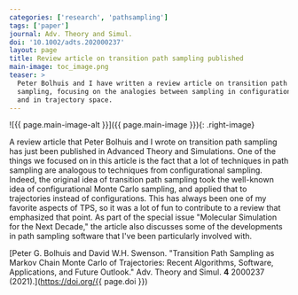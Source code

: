 ```yaml
---
categories: ['research', 'pathsampling']
tags: ['paper']
journal: Adv. Theory and Simul.
doi: '10.1002/adts.202000237'
layout: page
title: Review article on transition path sampling published
main-image: toc_image.png
teaser: >
  Peter Bolhuis and I have written a review article on transition path
  sampling, focusing on the analogies between sampling in configuration space
  and in trajectory space.
---
```


![{{ page.main-image-alt }}]({{ page.main-image }}){: .right-image}

A review article that Peter Bolhuis and I wrote on transition path sampling has just been published in Advanced Theory and Simulations.
One of the things we focused on in this article is the fact that a lot of techniques in path sampling are analogous to techniques from configurational sampling.
Indeed, the original idea of transition path sampling took the well-known idea of configurational Monte Carlo sampling, and applied that to trajectories instead of configurations.
This has always been one of my favorite aspects of TPS, so it was a lot of fun to contribute to a review that emphasized that point.
As part of the special issue "Molecular Simulation for the Next Decade," the article also discusses some of the developments in path sampling software that I've been particularly involved with.

[Peter G. Bolhuis and David W.H. Swenson. "Transition Path Sampling as Markov Chain Monte Carlo of Trajectories: Recent Algorithms, Software, Applications, and Future Outlook." Adv. Theory and Simul. **4** 2000237 (2021).](https://doi.org/{{ page.doi }})
